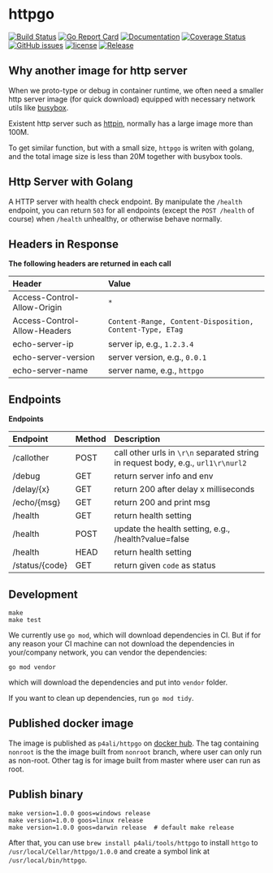 # httpgo 
[![Build Status](https://travis-ci.org/p4ali/httpgo.svg?branch=master)](https://travis-ci.org/p4ali/httpgo)
[![Go Report Card](https://goreportcard.com/badge/github.com/p4ali/httpgo)](https://goreportcard.com/report/github.com/p4ali/httpgo)
[![Documentation](https://godoc.org/github.com/p4ali/httpgo?status.svg)](http://godoc.org/github.com/p4ali/httpgo)
[![Coverage Status](https://coveralls.io/repos/github/p4ali/httpgo/badge.svg)](https://coveralls.io/github/p4ali/httpgo)
[![GitHub issues](https://img.shields.io/github/issues/p4ali/httpgo.svg)](https://github.com/p4ali/httpgo/issues)
[![license](https://img.shields.io/github/license/p4ali/httpgo.svg?maxAge=2592000)](https://github.com/p4ali/httpgo/blob/master/LICENSE)
[![Release](https://img.shields.io/github/release/p4ali/httpgo.svg?label=Release)](https://github.com/p4ali/httpgo/releases)

## Why another image for http server

When we proto-type or debug in container runtime, we often need a smaller http server image (for quick download)
equipped with necessary network utils like [busybox](https://hub.docker.com/_/busybox).
 
Existent http server such as [httpin](https://httpbin.org/), normally has a large image more than 100M.

To get similar function, but with a small size, `httpgo` is writen with golang, and the total image size is 
less than 20M together with busybox tools.  

## Http Server with Golang

A HTTP server with health check endpoint. By manipulate the `/health` endpoint, you can return `503` for all
endpoints (except the `POST /health` of course) when `/health` unhealthy, or otherwise behave normally.

## Headers in Response

**The following headers are returned in each call**

|Header                       | Value                                                    |
|:----------------------------|:---------------------------------------------------------|
|Access-Control-Allow-Origin  | `*`                                                      | 
|Access-Control-Allow-Headers | `Content-Range, Content-Disposition, Content-Type, ETag` |
|echo-server-ip               | server ip, e.g., `1.2.3.4`                               |
|echo-server-version          | server version, e.g., `0.0.1`                            |
|echo-server-name             | server name, e.g., `httpgo`                              |

## Endpoints

**Endpoints**

|Endpoint             |Method | Description                                                                        |
|:--------------------|:------|:-----------------------------------------------------------------------------------|
| /callother          |POST   | call other urls in `\r\n` separated string in request body, e.g., `url1\r\nurl2`      |
| /debug              |GET    | return server info and env                                                         |
| /delay/{x}          |GET    | return 200 after delay x milliseconds                                              |
| /echo/{msg}         |GET    | return 200 and print msg                                                           |
| /health             |GET    | return health setting                                                              |
| /health             |POST   | update the health setting, e.g., /health?value=false                               |
| /health             |HEAD   | return health setting                                                              |
| /status/{code}      |GET    | return given `code` as status                                                      |


## Development

```$bash
make
make test
```

We currently use `go mod`, which will download dependencies in CI. But if for any reason your CI machine
can not download the dependencies in your/company network, you can vendor the dependencies:
```
go mod vendor
```
which will download the dependencies and put into `vendor` folder.

If you want to clean up dependencies, run `go mod tidy`.


## Published docker image

The image is published as `p4ali/httpgo` on [docker hub](https://hub.docker.com/r/p4ali/httpgo).
The tag containing  `nonroot` is the the image built from `nonroot` branch, where user can only run 
as non-root. Other tag is for image built from master where user can run as root.

## Publish binary

```$bash
make version=1.0.0 goos=windows release
make version=1.0.0 goos=linux release
make version=1.0.0 goos=darwin release  # default make release
```

After that, you can use `brew install p4ali/tools/httpgo` to install `httgo` to `/usr/local/Cellar/httpgo/1.0.0` 
and create a symbol link at `/usr/local/bin/httpgo`.